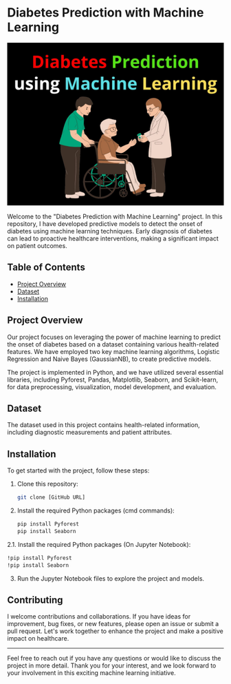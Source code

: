 # Diabetes Prediction with Machine Learning

![Diabetes](https://github.com/siddhartha1104/Machine_learning_Projects/blob/ea7b5266358565789f82d9e252112adf6c88d38f/Diabetes_Logistic_Regression_ML/Diabetes-prediction-using-Machine-Learning.jpg)

Welcome to the "Diabetes Prediction with Machine Learning" project. In this repository, I have developed predictive models to detect the onset of diabetes using machine learning techniques. Early diagnosis of diabetes can lead to proactive healthcare interventions, making a significant impact on patient outcomes.

## Table of Contents

- [Project Overview](#project-overview)
- [Dataset](#dataset)
- [Installation](#installation)


## Project Overview

Our project focuses on leveraging the power of machine learning to predict the onset of diabetes based on a dataset containing various health-related features. We have employed two key machine learning algorithms, Logistic Regression and Naive Bayes (GaussianNB), to create predictive models.

The project is implemented in Python, and we have utilized several essential libraries, including Pyforest, Pandas, Matplotlib, Seaborn, and Scikit-learn, for data preprocessing, visualization, model development, and evaluation.

## Dataset

The dataset used in this project contains health-related information, including diagnostic measurements and patient attributes. 

## Installation

To get started with the project, follow these steps:

1. Clone this repository:

   ```bash
   git clone [GitHub URL]
   ```

2. Install the required Python packages (cmd commands):

   ```bash
   pip install Pyforest
   pip install Seaborn
   ```
2.1. Install the required Python packages (On Jupyter Notebook):

   ```bash
   !pip install Pyforest
   !pip install Seaborn
   ```

3. Run the Jupyter Notebook files to explore the project and models.

## Contributing

I welcome contributions and collaborations. If you have ideas for improvement, bug fixes, or new features, please open an issue or submit a pull request. Let's work together to enhance the project and make a positive impact on healthcare.


---

Feel free to reach out if you have any questions or would like to discuss the project in more detail. Thank you for your interest, and we look forward to your involvement in this exciting machine learning initiative.
